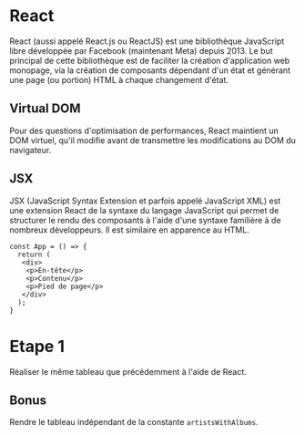 # React

React (aussi appelé React.js ou ReactJS) est une bibliothèque JavaScript libre développée par Facebook (maintenant Meta) depuis 2013. Le but principal de cette bibliothèque est de faciliter la création d'application web monopage, via la création de composants dépendant d'un état et générant une page (ou portion) HTML à chaque changement d'état.

## Virtual DOM

Pour des questions d'optimisation de performances, React maintient un DOM virtuel, qu'il modifie avant de transmettre les modifications au DOM du navigateur.

## JSX

JSX (JavaScript Syntax Extension et parfois appelé JavaScript XML) est une extension React de la syntaxe du langage JavaScript qui permet de structurer le rendu des composants à l'aide d'une syntaxe familière à de nombreux développeurs. Il est similaire en apparence au HTML.

```JSX
const App = () => {
  return (
   <div>
    <p>En-tête</p>
    <p>Contenu</p>
    <p>Pied de page</p>
   </div>
  ); 
}
```

# Etape 1

Réaliser le même tableau que précédemment à l'aide de React.

## Bonus

Rendre le tableau indépendant de la constante `artistsWithAlbums`.